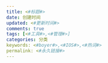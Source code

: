 ```yaml
---
title: <#标题#>
date: 创建时间
updated: <#更新时间#>
comments: true
tags: [<#工具#>,<#管理#>]
categories: 分类
keywords: <#boyer#>,<#IOS#>,<#热词#>
permalink: <#永久链接#>
---
```

